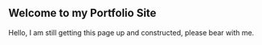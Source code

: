 ## Welcome to my Portfolio Site

Hello, I am still getting this page up and constructed, please bear with me.

